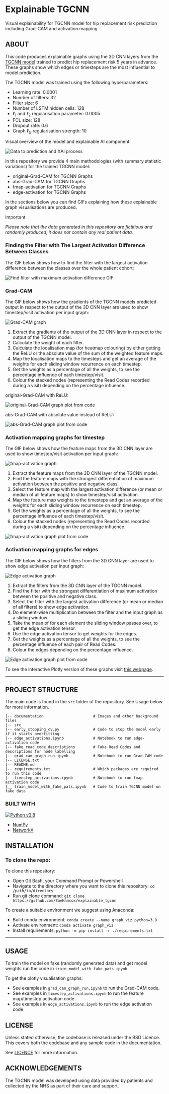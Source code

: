 # Explainable TGCNN
Visual explainability for TGCNN model for hip replacement risk prediction including Grad-CAM and activation mapping.


## ABOUT


This code produces explainable graphs using the 3D CNN layers from the [TGCNN model](https://dl.acm.org/doi/10.1007/978-3-031-16564-1_34) trained to predict hip replacement risk 5 years in advance. These graphs show which edges or timesteps are the most influential to model prediction.

The TGCNN model was trained using the following hyperparameters:

* Learning rate: 0.0001
* Number of filters: 32
* Filter size: 6
* Number of LSTM hidden cells: 128
* $\ell_1$ and $\ell_2$ regularisation parameter: 0.0005
* FCL size: 128
* Dropout rate: 0.6
* Graph $\ell_G$ regularisation strength: 10

Visual overview of the model and explainable AI component:

![Data to prediction and XAI process](documentation/data_to_prediction_process_plus_XAI2.png)


In this repository we provide 4 main methodologies (with summary statistic variations) for the trained TGCNN model:

* original-Grad-CAM for TGCNN Graphs
* abs-Grad-CAM for TGCNN Graphs
* fmap-activation for TGCNN Graphs
* edge-activation for TGCNN Graphs

In the sections below you can find GIFs explaining how these explainable graph visualisations are produced.

> [!IMPORTANT]
> _Please note that the data generated in this repository are fictitious and randomly produced, it does not contain any real patient data._  

### Finding the Filter with The Largest Activation Difference Between Classes

The GIF below shows how to find the filter with the largest activation difference between the classes over the whole patient cohort:

![Find filter with maximum activation difference GIF](documentation/find_filt_with_max_act_diff.gif)

### Grad-CAM

The GIF below shows how the gradients of the TGCNN models predicted output in respect to the output of the 3D CNN layer are used to show timestep/visit activation per input graph:

![Grad-CAM graph](documentation/graph_grad_cam.gif)

1. Extract the gradients of the output of the 3D CNN layer in respect to the output of the TGCNN model.
2. Calculate the weight of each filter.
3. Calculate the localisation map (for heatmap colouring) by either getting the ReLU or the absolute value of the sum of the weighted feature maps.
4. Map the localisation maps to the timesteps and get an average of the weights for each sliding window recurrence on each timestep.
5. Get the weights as a percentage of all the weights, to see the percentage influence of each timestep/visit. 
6. Colour the stacked nodes (representing the Read Codes recorded during a visit) depending on the percentage influence.

original-Grad-CAM with ReLU:

![original-Grad-CAM graph plot from code](documentation/gradcam_relu.png)

abs-Grad-CAM with absolute value instead of ReLU:

![abs-Grad-CAM graph plot from code](documentation/gradcam_abs.png)

### Activation mapping graphs for timestep

The GIF below shows how the feature maps from the 3D CNN layer are used to show timestep/visit activation per input graph:

![fmap-activation graph](documentation/graph_fmap_activation.gif)

1. Extract the feature maps from the 3D CNN layer of the TGCNN model.
2. Find the feature maps with the strongest differentiation of maximum activation between the positive and negative class.
3. Select the feature map with the largest activation difference (or mean or median of all feature maps) to show timestep/visit activation.
4. Map the feature map weights to the timesteps and get an average of the weights for each sliding window recurrence on each timestep.
5. Get the weights as a percentage of all the weights, to see the percentage influence of each timestep/visit. 
6. Colour the stacked nodes (representing the Read Codes recorded during a visit) depending on the percentage influence.

![fmap-activation graph plot from code](documentation/timeact.png)

### Activation mapping graphs for edges

The GIF below shows how the filters from the 3D CNN layer are used to show edge activation per input graph:

![Edge activation graph](documentation/graph_edge_activation.gif)

1. Extract the filters from the 3D CNN layer of the TGCNN model.
2. Find the filter with the strongest differentiation of maximum activation between the positive and negative class.
3. Select the filter with the largest activation difference (or mean or median of all filters) to show edge activation.
4. Do element-wise multiplication between the filter and the input graph as a sliding window.
5. Take the mean of for each element the sliding window passes over, to get the edge activation tensor.
6. Use the edge activation tensor to get weights for the edges.
7. Get the weights as a percentage of all the weights, to see the percentage influence of each pair of Read Codes. 
8. Colour the edges depending on the percentage influence.

![Edge activation graph plot from code](documentation/edgeact.png)

To see the interactive Plotly version of these graphs visit [this webpage](https://zoehancox.github.io/graph-survey/pat2.html).


---




## PROJECT STRUCTURE

The main code is found in the `src` folder of the repository. See Usage below for more information.

```
|-- documentation                      # Images and other background files
|-- src
|-- early_stopping_cv.py               # Code to stop the model early if it starts overfitting
|-- edge_activations.ipynb             # Notebook to run edge-activation code
|-- fake_read_code_descriptions        # Fake Read Codes and descriptions for node labelling
|-- grad_cam_graph_run.ipynb           # Notebook to run Grad-CAM code
|-- LICENSE.txt
|-- README.md
|-- requirements.txt                   # Which packages are required to run this code 
|-- timestep_activations.ipynb         # Notebook to run fmap-activation code
|__ train_model_with_fake_pats.ipynb   # Code to train TGCNN model on fake data
```

### BUILT WITH
[![Python v3.8](https://img.shields.io/badge/python-v3.8-blue.svg)](https://www.python.org/downloads/release/python-380/)
- [NumPy](https://numpy.org/)
- [NetworkX](https://networkx.org/)

## INSTALLATION


### To clone the repo:

To clone this repository:
- Open Git Bash, your Command Prompt or Powershell
- Navigate to the directory where you want to clone this repository: `cd /path/to/directory`
- Run git clone command:
`git clone https://github.com/ZoeHancox/explainable_tgcnn`

To create a suitable environment we suggest using Anaconda:
- Build conda environment: `conda create --name graph_viz python=3.8`
- Activate environment: `conda activate graph_viz`
- Install requirements: `python -m pip install -r ./requirements.txt`

---



## USAGE

To train the model on fake (randomly generated data) and get model weights run the code in `train_model_with_fake_pats.ipynb`.

To get the plotly visualisation graphs:
* See examples in `grad_cam_graph_run.ipynb` to run the Grad-CAM code.
* See examples in `timestep_activations.ipynb` to run the feature map/timestep activation code.
* See examples in `edge_activations.ipynb` to run the edge activation code.




## LICENSE

Unless stated otherwise, the codebase is released under the BSD Licence. This covers both the codebase and any sample code in the documentation.

See [LICENCE](https://github.com/ZoeHancox/explainable_tgcnn/blob/main/LICENSE.txt) for more information.

## ACKNOWLEDGEMENTS

The TGCNN model was developed using data provided by patients and collected by the NHS as part of their care and support. 
